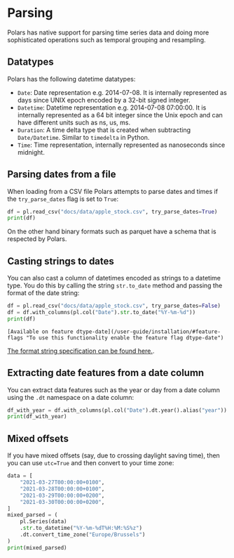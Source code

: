# Parsing
Polars has native support for parsing time series data and doing more sophisticated operations such as temporal grouping and resampling.
## Datatypes
Polars has the following datetime datatypes:
* `Date`: Date representation e.g. 2014-07-08. It is internally represented as days since UNIX epoch encoded by a 32-bit signed integer.
* `Datetime`: Datetime representation e.g. 2014-07-08 07:00:00. It is internally represented as a 64 bit integer since the Unix epoch and can have different units such as ns, us, ms.
* `Duration`: A time delta type that is created when subtracting `Date/Datetime`. Similar to `timedelta` in Python.
* `Time`: Time representation, internally represented as nanoseconds since midnight.
## Parsing dates from a file
When loading from a CSV file Polars attempts to parse dates and times if the `try_parse_dates` flag is set to `True`:
 
```python
df = pl.read_csv("docs/data/apple_stock.csv", try_parse_dates=True)
print(df)
```


On the other hand binary formats such as parquet have a schema that is respected by Polars.
## Casting strings to dates
You can also cast a column of datetimes encoded as strings to a datetime type. You do this by calling the string `str.to_date` method and passing the format of the date string:
   
```python
df = pl.read_csv("docs/data/apple_stock.csv", try_parse_dates=False)
df = df.with_columns(pl.col("Date").str.to_date("%Y-%m-%d"))
print(df)
```
    [Available on feature dtype-date](/user-guide/installation/#feature-flags "To use this functionality enable the feature flag dtype-date")

[The format string specification can be found here.](https://docs.rs/chrono/latest/chrono/format/strftime/index.html).
## Extracting date features from a date column
You can extract data features such as the year or day from a date column using the `.dt` namespace on a date column:
 
```python
df_with_year = df.with_columns(pl.col("Date").dt.year().alias("year"))
print(df_with_year)
```
 

## Mixed offsets
If you have mixed offsets (say, due to crossing daylight saving time),
then you can use `utc=True` and then convert to your time zone:

```python
data = [
    "2021-03-27T00:00:00+0100",
    "2021-03-28T00:00:00+0100",
    "2021-03-29T00:00:00+0200",
    "2021-03-30T00:00:00+0200",
]
mixed_parsed = (
    pl.Series(data)
    .str.to_datetime("%Y-%m-%dT%H:%M:%S%z")
    .dt.convert_time_zone("Europe/Brussels")
)
print(mixed_parsed)
```


